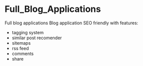 # Full_Blog_Applications
Full blog applications
Blog application SEO friendly with features:
  - tagging system
  - similar post recomender
  - sitemaps
  - rss feed
  - comments
  - share
  
